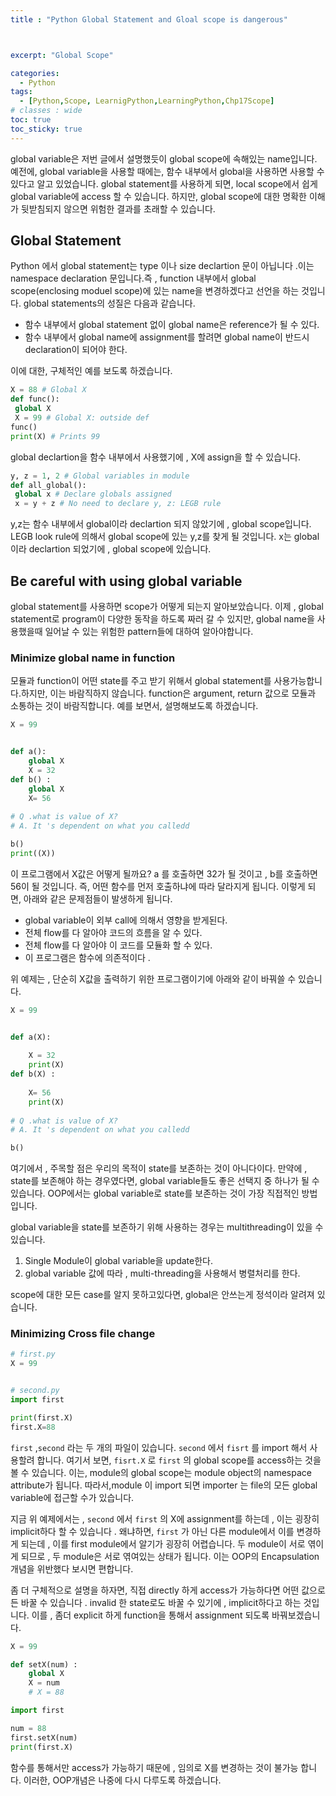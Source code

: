 ```yaml
---
title : "Python Global Statement and Gloal scope is dangerous"



excerpt: "Global Scope"

categories:
  - Python
tags:
  - [Python,Scope, LearnigPython,LearningPython,Chp17Scope]
# classes : wide
toc: true
toc_sticky: true
---
```

global variable은 저번 글에서 설명했듯이 global scope에 속해있는 name입니다. 예전에, global variable을 사용할 때에는, 함수 내부에서 global을 사용하면 사용할 수 있다고 알고 있었습니다. global statement를 사용하게 되면, local scope에서 쉽게 global variable에 access 할 수 있습니다. 하지만, global scope에 대한 명확한 이해가 뒷받침되지 않으면 위험한 결과를 초래할 수 있습니다.

## Global Statement

Python 에서 global statement는 type 이나 size declartion 문이 아닙니다 .이는 namespace declaration 문입니다.즉 , function 내부에서 global scope(enclosing moduel scope)에 있는 name을 변경하겠다고 선언을 하는 것입니다. global statements의 성질은 다음과 같습니다.

- 함수 내부에서 global statement 없이 global name은 reference가 될 수 있다.
- 함수 내부에서 global name에 assignment를 할려면 global name이 반드시 declaration이 되어야 한다.

이에 대한, 구체적인 예를 보도록 하겠습니다.

```python
X = 88 # Global X
def func():
 global X
 X = 99 # Global X: outside def
func()
print(X) # Prints 99
```

global declartion을 함수 내부에서 사용했기에 , X에 assign을  할 수 있습니다.

```python
y, z = 1, 2 # Global variables in module
def all_global():
 global x # Declare globals assigned
 x = y + z # No need to declare y, z: LEGB rule
```

y,z는 함수 내부에서 global이라 declartion 되지 않았기에 , global scope입니다. LEGB look rule에 의해서 global scope에 있는 y,z를 찾게 될 것입니다. x는 global 이라 declartion 되었기에 , global scope에 있습니다.

## Be careful with using global variable

global statement를 사용하면 scope가 어떻게 되는지 알아보았습니다. 이제 , global statement로 program이 다양한 동작을 하도록 짜러 갈 수 있지만, global name을 사용했을때 일어날 수 있는 위험한 pattern들에 대하여 알아야합니다. 

### Minimize global name in function

모듈과 function이 어떤 state를 주고 받기 위해서 global statement를 사용가능합니다.하지만, 이는 바람직하지 않습니다. function은 argument, return 값으로 모듈과 소통하는 것이 바람직합니다. 예를 보면서, 설명해보도록 하겠습니다.

```python
X = 99


def a():
    global X
    X = 32
def b() :
    global X
    X= 56
    
# Q .what is value of X?
# A. It 's dependent on what you calledd

b()
print((X))
```

이 프로그램에서 X값은 어떻게 될까요? a 를 호출하면 32가 될 것이고 , b를 호출하면 56이 될 것입니다. 즉, 어떤 함수를 먼저 호출하냐에 따라 달라지게 됩니다. 이렇게 되면, 아래와 같은 문제점들이 발생하게 됩니다.

- global variable이 외부 call에 의해서 영향을 받게된다.
- 전체 flow를 다 알아야 코드의 흐름을 알 수 있다.
- 전체  flow를 다 알아야 이 코드를 모듈화 할 수 있다.
- 이 프로그램은 함수에 의존적이다 . 

위 예제는 , 단순히 X값을 출력하기 위한 프로그램이기에 아래와 같이 바꿔쓸 수 있습니다.

```python
X = 99


def a(X):
    
    X = 32
    print(X)
def b(X) :
    
    X= 56
    print(X)
    
# Q .what is value of X?
# A. It 's dependent on what you calledd

b()
```

여기에서 , 주목할 점은 우리의 목적이 state를 보존하는 것이 아니다이다. 만약에 , state를 보존해야 하는 경우였다면, global variable들도 좋은 선택지 중 하나가 될 수 있습니다. OOP에서는 global variable로 state를 보존하는 것이 가장 직접적인 방법입니다. 

global variable을 state를 보존하기 위해 사용하는 경우는 multithreading이 있을 수 있습니다. 

1. Single Module이 global variable을 update한다.
2. global variable 값에 따라 , multi-threading을 사용해서 병렬처리를 한다.

scope에 대한 모든 case를  알지 못하고있다면, global은 안쓰는게 정석이라 알려져 있습니다.

### Minimizing Cross file change

```python
# first.py
X = 99


```



```python

# second.py
import first

print(first.X)
first.X=88
```

`first` ,`second` 라는 두 개의 파일이 있습니다.  `second` 에서 `fisrt` 를 import 해서 사용할려 합니다. 여기서 보면, `fisrt.X` 로 `first` 의 global scope를 access하는 것을 볼 수 있습니다. 이는, module의 global scope는 module object의 namespace attribute가 됩니다. 따라서,module 이 import 되면 importer 는 file의 모든 global variable에 접근할 수가 있습니다.

지금 위 예제에서는 , `second` 에서 `first` 의 X에 assignment를 하는데 , 이는 굉장히 implicit하다 할 수 있습니다 . 왜냐하면, `first` 가 아닌 다른  module에서 이를 변경하게 되는데 , 이를 first module에서 알기가 굉장히 어렵습니다. 두 module이 서로 엮이게 되므로 , 두  module은 서로 엮여있는 상태가 됩니다. 이는 OOP의 Encapsulation 개념을 위반했다 보시면 편합니다.

좀 더 구체적으로 설명을 하자면, 직접 directly 하게 access가 가능하다면 어떤 값으로든 바꿀 수 있습니다 . invalid 한 state로도 바꿀 수 있기에 , implicit하다고 하는 것입니다. 이를 , 좀더 explicit 하게 function을 통해서 assignment 되도록 바꿔보겠습니다.

```python
X = 99

def setX(num) :
    global X
    X = num
    # X = 88
```

```python
import first

num = 88 
first.setX(num)
print(first.X)
```

함수를 통해서만 access가 가능하기 때문에 ,  임의로 X를 변경하는 것이 불가능 합니다. 이러한, OOP개념은 나중에 다시 다루도록 하겠습니다.
